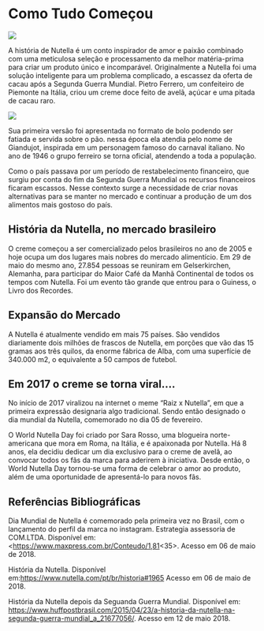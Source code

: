# Como Tudo Começou

![](https://miro.medium.com/max/1400/1*Xf6GgaxTPlg83Qo5tTfI8w.jpeg)

A história de Nutella é um conto inspirador de amor e paixão combinado com uma meticulosa seleção e processamento da melhor matéria-prima para criar um produto único e incomparável. Originalmente a Nutella foi uma solução inteligente para um problema complicado, a escassez da oferta de cacau após a Segunda Guerra Mundial. Pietro Ferrero, um confeiteiro de Piemonte na Itália, criou um creme doce feito de avelã, açúcar e uma pitada de cacau raro.

![](https://miro.medium.com/max/1000/1*oBmu3F_HiFEA1PODguXvpA.png)

Sua primeira versão foi apresentada no formato de bolo podendo ser fatiada e servida sobre o pão. nessa época ela atendia pelo nome de Giandujot, inspirada em um personagem famoso do carnaval italiano. No ano de 1946 o grupo ferreiro se torna oficial, atendendo a toda a população.

Como o país passava por um período de restabelecimento financeiro, que surgiu por conta do fim da Segunda Guerra Mundial os recursos financeiros ficaram escassos. Nesse contexto surge a necessidade de criar novas alternativas para se manter no mercado e continuar a produção de um dos alimentos mais gostoso do país.

## História da Nutella, no mercado brasileiro

O creme começou a ser comercializado pelos brasileiros no ano de 2005 e hoje ocupa um dos lugares mais nobres do mercado alimentício. Em 29 de maio do mesmo ano, 27.854 pessoas se reuniram em Gelserkirchen, Alemanha, para participar do Maior Café da Manhã Continental de todos os tempos com Nutella. Foi um evento tão grande que entrou para o Guiness, o Livro dos Recordes.

## Expansão do Mercado

A Nutella é atualmente vendido em mais 75 países. São vendidos diariamente dois milhões de frascos de Nutella, em porções que vão das 15 gramas aos três quilos, da enorme fábrica de Alba, com uma superfície de 340.000 m2, o equivalente a 50 campos de futebol.

## Em 2017 o creme se torna viral….

No início de 2017 viralizou na internet o meme “Raiz x Nutella”, em que a primeira expressão designaria algo tradicional. Sendo então designado o dia mundial da Nutella, comemorado no dia 05 de fevereiro.

O World Nutella Day foi criado por Sara Rosso, uma blogueira norte-americana que mora em Roma, na Itália, e é apaixonada por Nutella. Há 8 anos, ela decidiu dedicar um dia exclusivo para o creme de avelã, ao convocar todos os fãs da marca para aderirem à iniciativa. Desde então, o World Nutella Day tornou-se uma forma de celebrar o amor ao produto, além de uma oportunidade de apresentá-lo para novos fãs.

## Referências Bibliográficas

Dia Mundial de Nutella é comemorado pela primeira vez no Brasil, com o lançamento do perfil da marca no instagram. Estrategia assessoria de COM.LTDA. Disponível em: <https://www.maxpress.com.br/Conteudo/1,81<35>. Acesso em 06 de maio de 2018.

História da Nutella. Disponível em:<https://www.nutella.com/pt/br/historia#1965> Acesso em 06 de maio de 2018.

História da Nutella depois da Seguanda Guerra Mundial. Disponível em: <https://www.huffpostbrasil.com/2015/04/23/a-historia-da-nutella-na-segunda-guerra-mundial_a_21677056/>. Acesso em 12 de maio 2018.
